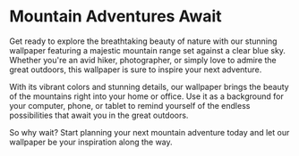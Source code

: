 <!--font:Poppins-->

# Mountain Adventures Await

Get ready to explore the breathtaking beauty of nature with our stunning wallpaper featuring a majestic mountain range set against a clear blue sky. Whether you're an avid hiker, photographer, or simply love to admire the great outdoors, this wallpaper is sure to inspire your next adventure.

With its vibrant colors and stunning details, our wallpaper brings the beauty of the mountains right into your home or office. Use it as a background for your computer, phone, or tablet to remind yourself of the endless possibilities that await you in the great outdoors.

So why wait? Start planning your next mountain adventure today and let our wallpaper be your inspiration along the way.

<!--

Write me markdown content of website with wallpaper:

"A mountain range with a clear blue sky"

The header of the page should not be copy of the text but rather a real content of the website which is using this wallpaper.


---


# Mountain Adventures Await

Get ready to explore the breathtaking beauty of nature with our stunning wallpaper featuring a majestic mountain range set against a clear blue sky. Whether you're an avid hiker, photographer, or simply love to admire the great outdoors, this wallpaper is sure to inspire your next adventure.

With its vibrant colors and stunning details, our wallpaper brings the beauty of the mountains right into your home or office. Use it as a background for your computer, phone, or tablet to remind yourself of the endless possibilities that await you in the great outdoors.

So why wait? Start planning your next mountain adventure today and let our wallpaper be your inspiration along the way.


---


Write me a Google font which is best fitting for the website.

Pick from the list:
- Playfair Display
- Dancing Script
- Futura
- Inter
- IBM Plex Sans
- Poppins
- Montserrat
- Barlow Condensed
- Orbitron
- Raleway
- Exo 2
- Great Vibes
- Lato
- Lobster
- Open Sans
- Alegreya
- Roboto


Write just the font name nothing else.


---


Poppins

-->
